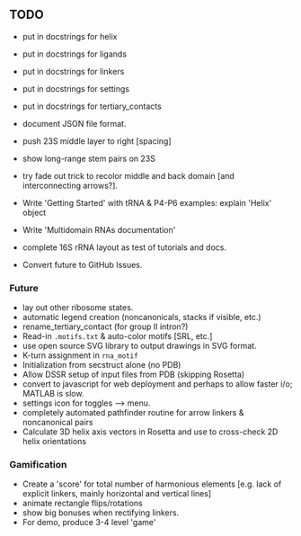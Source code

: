 ## TODO
* put in docstrings for helix
* put in docstrings for ligands
* put in docstrings for linkers
* put in docstrings for settings
* put in docstrings for tertiary_contacts

* document JSON file format.

* push 23S middle layer to right [spacing]
* show long-range stem pairs on 23S
* try fade out trick to recolor middle and back domain [and interconnecting arrows?].

* Write 'Getting Started' with tRNA & P4-P6 examples: explain 'Helix' object
* Write 'Multidomain RNAs documentation'
* complete 16S rRNA layout as test of tutorials and docs.
* Convert future to GitHub Issues.
 
### Future
* lay out other ribosome states.
* automatic legend creation (noncanonicals, stacks if visible, etc.)
* rename_tertiary_contact (for group II intron?)
* Read-in `.motifs.txt` & auto-color motifs [SRL, etc.]
* use open source SVG library to output drawings in SVG format.
* K-turn assignment in `rna_motif`
* Initialization from secstruct alone (no PDB)
* Allow DSSR setup of input files from PDB (skipping Rosetta)
* convert to javascript for web deployment and perhaps to allow faster i/o; MATLAB is slow.
* settings icon for toggles --> menu.
* completely automated pathfinder routine for arrow linkers & noncanonical pairs
* Calculate 3D helix axis vectors in Rosetta and use to cross-check 2D helix orientations
 
### Gamification
* Create a 'score' for total number of harmonious elements [e.g. lack of explicit linkers, mainly horizontal and vertical lines]
* animate rectangle flips/rotations
* show big bonuses when rectifying linkers.
* For demo, produce 3-4 level 'game' 

